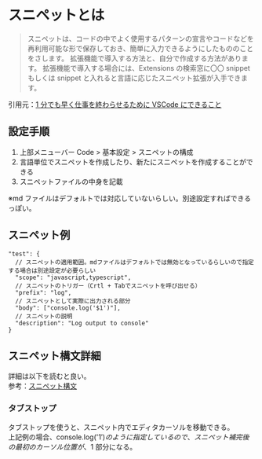 # スニペットとは

> スニペットは、コードの中でよく使用するパターンの宣言やコードなどを再利用可能な形で保存しておき、簡単に入力できるようにしたもののことをさします。
> 拡張機能で導入する方法と、自分で作成する方法があります。
> 拡張機能で導入する場合には、Extensions の検索窓に〇〇 snippet もしくは snippet と入れると言語に応じたスニペット拡張が入手できます。

引用元：[1 分でも早く仕事を終わらせるために VSCode にできること](https://qiita.com/EaE/items/4ca1b35396eba682a86f#%E3%82%B3%E3%83%BC%E3%83%89%E3%82%B9%E3%83%8B%E3%83%9A%E3%83%83%E3%83%88-)

## 設定手順

1. 上部メニューバー Code > 基本設定 > スニペットの構成
2. 言語単位でスニペットを作成したり、新たにスニペットを作成することができる
3. スニペットファイルの中身を記載

※md ファイルはデフォルトでは対応していないらしい。別途設定すればできるっぽい。

## スニペット例

```
"test": {
  // スニペットの適用範囲。mdファイルはデフォルトでは無効となっているらしいので指定する場合は別途設定が必要らしい
  "scope": "javascript,typescript",
  // スニペットのトリガー（Crtl + Tabでスニペットを呼び出せる）
  "prefix": "log",
  // スニペットとして実際に出力される部分
  "body": ["console.log('$1')"],
  // スニペットの説明
  "description": "Log output to console"
}
```

## スニペット構文詳細

詳細は以下を読むと良い。  
参考：[スニペット構文](https://code.visualstudio.com/docs/editing/userdefinedsnippets#_snippet-syntax)

### タブストップ

タブストップを使うと、スニペット内でエディタカーソルを移動できる。  
上記例の場合、console.log('$1')のように指定しているので、スニペット補完後の最初のカーソル位置が、$1 部分になる。
